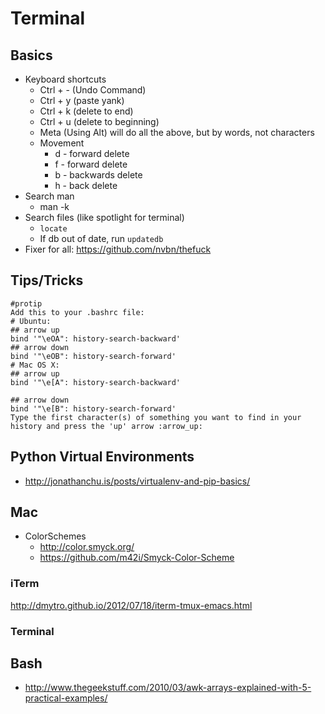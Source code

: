 # Terminal

## Basics

* Keyboard shortcuts
	* Ctrl + - (Undo Command)
	* Ctrl + y (paste yank)
	* Ctrl + k (delete to end)
	* Ctrl + u (delete to beginning)
	* Meta (Using Alt) will do all the above, but by words, not characters
	* Movement
		* d - forward delete
		* f - forward delete
		* b - backwards delete
		* h - back delete
* Search man
	* man -k
* Search files (like spotlight for terminal)
	* `locate`
	* If db out of date, run `updatedb`
* Fixer for all: <https://github.com/nvbn/thefuck>

## Tips/Tricks

```
#protip
Add this to your .bashrc file:
# Ubuntu:
## arrow up
bind '"\eOA": history-search-backward'
## arrow down
bind '"\eOB": history-search-forward'
# Mac OS X:
## arrow up
bind '"\e[A": history-search-backward'
 
## arrow down
bind '"\e[B": history-search-forward'
Type the first character(s) of something you want to find in your history and press the 'up' arrow :arrow_up:
```

## Python Virtual Environments

* <http://jonathanchu.is/posts/virtualenv-and-pip-basics/>

## Mac 

* ColorSchemes
	* <http://color.smyck.org/>
	* <https://github.com/m42i/Smyck-Color-Scheme>

### iTerm

<http://dmytro.github.io/2012/07/18/iterm-tmux-emacs.html>

### Terminal

## Bash

* <http://www.thegeekstuff.com/2010/03/awk-arrays-explained-with-5-practical-examples/>
